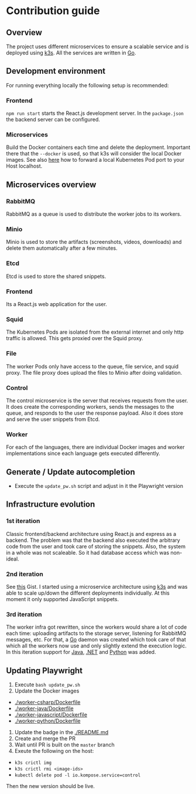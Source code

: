 # Contribution guide

## Overview

The project uses different microservices to ensure a scalable service and is deployed using [k3s](https://k3s.io). All the services are written in [Go](https://golang.org).

## Development environment

For running everything locally the following setup is recommended:

### Frontend

`npm run start` starts the React.js development server. In the `package.json` the backend server can be configured.

### Microservices

Build the Docker containers each time and delete the deployment. Important there that the `--docker` is used, so that k3s will consider the local Docker images. See also [here](https://kubernetes.io/docs/tasks/access-application-cluster/port-forward-access-application-cluster/#forward-a-local-port-to-a-port-on-the-pod) how to forward a local Kubernetes Pod port to your Host localhost.

## Microservices overview

### RabbitMQ

RabbitMQ as a queue is used to distribute the worker jobs to its workers.

### Minio

Minio is used to store the artifacts (screenshots, videos, downloads) and delete them automatically after a few minutes.

### Etcd

Etcd is used to store the shared snippets.

### Frontend

Its a React.js web application for the user.

### Squid

The Kubernetes Pods are isolated from the external internet and only http traffic is allowed. This gets proxied over the Squid proxy.

### File

The worker Pods only have access to the queue, file service, and squid proxy. The file proxy does upload the files to Minio after doing validation.

### Control

The control microservice is the server that receives requests from the user. It does create the corresponding workers, sends the messages to the queue, and responds to the user the response payload. Also it does store and serve the user snippets from Etcd.

### Worker

For each of the languages, there are individual Docker images and worker implementations since each language gets executed differently.

## Generate / Update autocompletion

- Execute the `update_pw.sh` script and adjust in it the Playwright version

## Infrastructure evolution

### 1st iteration

Classic frontend/backend architecture using React.js and express as a backend. The problem was that the backend also executed the arbitrary code from the user and took care of storing the snippets. Also, the system in a whole was not scaleable. So it had database access which was non-ideal.

### 2nd iteration

See [this](https://gist.github.com/mxschmitt/303ed443a0219dce51633ceb9eedb97e) Gist. I started using a microservice architecture using [k3s](https://k3s.io) and was able to scale up/down the different deployments individually. At this moment it only supported JavaScript snippets.

### 3rd iteration

The worker infra got rewritten, since the workers would share a lot of code each time: uploading artifacts to the storage server, listening for RabbitMQ messages, etc. For that, a [Go](https://golang.org) daemon was created which took care of that which all the workers now use and only slightly extend the execution logic. In this iteration support for [Java](https://github.com/microsoft/playwright-java), [.NET](https://github.com/microsoft/playwright-dotnet) and [Python](https://github.com/microsoft/playwright-python) was added.

## Updating Playwright

1. Execute `bash update_pw.sh`
1. Update the Docker images
  - [./worker-csharp/Dockerfile](./worker-csharp/Dockerfile)
  - [./worker-java/Dockerfile](./worker-java/Dockerfile)
  - [./worker-javascript/Dockerfile](./worker-javascript/Dockerfile)
  - [./worker-python/Dockerfile](./worker-python/Dockerfile)
1. Update the badge in the [./README.md](./README.md)
1. Create and merge the PR
1. Wait until PR is built on the `master` branch
1. Exeute the following on the host:
  - `k3s crictl img`
  - `k3s crictl rmi <image-ids>`
  - `kubectl delete pod -l io.kompose.service=control`

Then the new version should be live.
